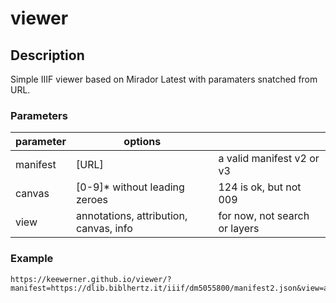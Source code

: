 # viewer

## Description

Simple IIIF viewer based on Mirador Latest with paramaters snatched from URL.

### Parameters

| parameter | options                                |                               |
| --------- | -------------------------------------- | ----------------------------- |
| manifest  | [URL]                                  | a valid manifest v2 or v3     |
| canvas    | [0-9]* without leading zeroes          | 124 is ok, but not 009        |
| view      | annotations, attribution, canvas, info | for now, not search or layers |

### Example

```
https://keewerner.github.io/viewer/?manifest=https://dlib.biblhertz.it/iiif/dm5055800/manifest2.json&view=annotations&canvas=17
```
